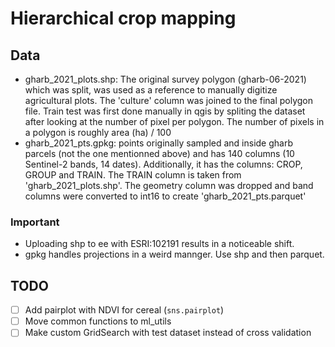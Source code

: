 # Hierarchical crop mapping

## Data
  - gharb_2021_plots.shp: The original survey polygon (gharb-06-2021) which was split, was used as a reference to manually digitize agricultural plots. The 'culture' column was joined to the final polygon file.
    Train test was first done manually in qgis by spliting the dataset after looking at the number of pixel per polygon. 
    The number of pixels in a polygon is roughly area (ha) / 100
  - gharb_2021_pts.gpkg: points originally sampled and inside gharb parcels (not the one mentionned above) and has 140 columns (10 Sentinel-2 bands, 14 dates).
    Additionally, it has the columns: CROP, GROUP and TRAIN.
    The TRAIN column is taken from 'gharb_2021_plots.shp'.
    The geometry column was dropped and band columns were converted to int16 to create 'gharb_2021_pts.parquet'
  
  ### Important
  - Uploading shp to ee with ESRI:102191 results in a noticeable shift.
  - gpkg handles projections in a weird mannger. Use shp and then parquet.
    
## TODO
 - [ ] Add pairplot with NDVI for cereal (`sns.pairplot`)
 - [ ] Move common functions to ml_utils
 - [ ] Make custom GridSearch with test dataset instead of cross validation
